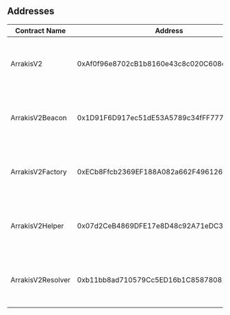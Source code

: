 ## Addresses

| Contract Name     | Address                                    | Networks                                                                  |
| ----------------- | ------------------------------------------ | ------------------------------------------------------------------------- |
| ArrakisV2         | 0xAf0f96e8702cB1b8160e43c8c020C608cD7B134d | [Ethereum][ae], [Matic][ap], [Optimism][ao], [Arbitrum][aa], [Goerli][ag], [BSC][ab] |
| ArrakisV2Beacon   | 0x1D91F6D917ec51dE53A5789c34fFF777a58759B6 | [Ethereum][be], [Matic][bp], [Optimism][bo], [Arbitrum][ba], [Goerli][bg], [BSC][bb] |
| ArrakisV2Factory  | 0xECb8Ffcb2369EF188A082a662F496126f66c8288 | [Ethereum][fe], [Matic][fp], [Optimism][fo], [Arbitrum][fa], [Goerli][fg], [BSC][fb] |
| ArrakisV2Helper   | 0x07d2CeB4869DFE17e8D48c92A71eDC3AE564449f | [Ethereum][he], [Matic][hp], [Optimism][ho], [Arbitrum][ha], [Goerli][hg], [BSC][hb] |
| ArrakisV2Resolver | 0xb11bb8ad710579Cc5ED16b1C8587808109c1f193 | [Ethereum][re], [Matic][rp], [Optimism][ro], [Arbitrum][ra], [Goerli][rg], [BSC][rb] |

[//]: # "These are reference links used in the body of this note and get stripped out when the markdown processor does its job. There is no need to format nicely because it shouldn't be seen. Thanks SO - http://stackoverflow.com/questions/4823468/store-comments-in-markdown-syntax"
[ae]: https://etherscan.io/address/0xAf0f96e8702cB1b8160e43c8c020C608cD7B134d#code
[be]: https://etherscan.io/address/0x1D91F6D917ec51dE53A5789c34fFF777a58759B6#code
[fe]: https://etherscan.io/address/0xECb8Ffcb2369EF188A082a662F496126f66c8288#code
[he]: https://etherscan.io/address/0x07d2CeB4869DFE17e8D48c92A71eDC3AE564449f#code
[re]: https://etherscan.io/address/0xb11bb8ad710579Cc5ED16b1C8587808109c1f193#code
[ap]: https://polygonscan.com/address/0xAf0f96e8702cB1b8160e43c8c020C608cD7B134d#code
[bp]: https://polygonscan.com/address/0x1D91F6D917ec51dE53A5789c34fFF777a58759B6#code
[fp]: https://polygonscan.com/address/0xECb8Ffcb2369EF188A082a662F496126f66c8288#code
[hp]: https://polygonscan.com/address/0x07d2CeB4869DFE17e8D48c92A71eDC3AE564449f#code
[rp]: https://polygonscan.com/address/0xb11bb8ad710579Cc5ED16b1C8587808109c1f193#code
[ao]: https://optimistic.etherscan.io/address/0xAf0f96e8702cB1b8160e43c8c020C608cD7B134d#code
[bo]: https://optimistic.etherscan.io/address/0x1D91F6D917ec51dE53A5789c34fFF777a58759B6#code
[fo]: https://optimistic.etherscan.io/address/0xECb8Ffcb2369EF188A082a662F496126f66c8288#code
[ho]: https://optimistic.etherscan.io/address/0x07d2CeB4869DFE17e8D48c92A71eDC3AE564449f#code
[ro]: https://optimistic.etherscan.io/address/0xb11bb8ad710579Cc5ED16b1C8587808109c1f193#code
[aa]: https://arbiscan.io/address/0xAf0f96e8702cB1b8160e43c8c020C608cD7B134d#code
[ba]: https://arbiscan.io/address/0x1D91F6D917ec51dE53A5789c34fFF777a58759B6#code
[fa]: https://arbiscan.io/address/0xECb8Ffcb2369EF188A082a662F496126f66c8288#code
[ha]: https://arbiscan.io/address/0x07d2CeB4869DFE17e8D48c92A71eDC3AE564449f#code
[ra]: https://arbiscan.io/address/0xb11bb8ad710579Cc5ED16b1C8587808109c1f193#code
[ag]: https://goerli.etherscan.io/address/0xAf0f96e8702cB1b8160e43c8c020C608cD7B134d#code
[bg]: https://goerli.etherscan.io/address/0x1D91F6D917ec51dE53A5789c34fFF777a58759B6#code
[fg]: https://goerli.etherscan.io/address/0xECb8Ffcb2369EF188A082a662F496126f66c8288#code
[hg]: https://goerli.etherscan.io/address/0x07d2CeB4869DFE17e8D48c92A71eDC3AE564449f#code
[rg]: https://goerli.etherscan.io/address/0xb11bb8ad710579Cc5ED16b1C8587808109c1f193#code
[ab]: https://bscscan.io/address/0xAf0f96e8702cB1b8160e43c8c020C608cD7B134d#code
[bb]: https://bscscan.io/address/0x1D91F6D917ec51dE53A5789c34fFF777a58759B6#code
[fb]: https://bscscan.io/address/0xECb8Ffcb2369EF188A082a662F496126f66c8288#code
[hb]: https://bscscan.io/address/0x07d2CeB4869DFE17e8D48c92A71eDC3AE564449f#code
[rb]: https://bscscan.io/address/0xb11bb8ad710579Cc5ED16b1C8587808109c1f193#code
